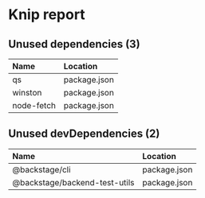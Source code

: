 # Knip report

## Unused dependencies (3)

| Name       | Location     |
|:-----------|:-------------|
| qs         | package.json |
| winston    | package.json |
| node-fetch | package.json |

## Unused devDependencies (2)

| Name                          | Location     |
|:------------------------------|:-------------|
| @backstage/cli                | package.json |
| @backstage/backend-test-utils | package.json |

